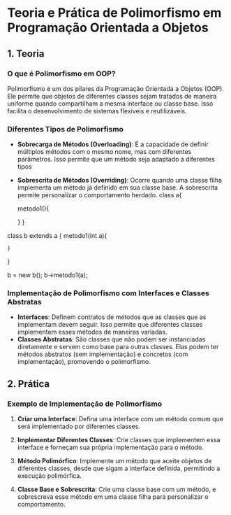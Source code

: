
# Teoria e Prática de Polimorfismo em Programação Orientada a Objetos

## 1. Teoria

### O que é Polimorfismo em OOP?
Polimorfismo é um dos pilares da Programação Orientada a Objetos (OOP). Ele permite que objetos de diferentes classes sejam tratados de maneira uniforme quando compartilham a mesma interface ou classe base. Isso facilita o desenvolvimento de sistemas flexíveis e reutilizáveis.



### Diferentes Tipos de Polimorfismo
- **Sobrecarga de Métodos (Overloading)**: É a capacidade de definir múltiplos métodos com o mesmo nome, mas com diferentes parâmetros. Isso permite que um método seja adaptado a diferentes tipos 


- **Sobrescrita de Métodos (Overriding)**: Ocorre quando uma classe filha implementa um método já definido em sua classe base. A sobrescrita permite personalizar o comportamento herdado.
class a{

    metodo1(){
        
    }
}

class b extends a {
    metodo1(int a){
        
    }

}

b = new b();
b->metodo1(a);


### Implementação de Polimorfismo com Interfaces e Classes Abstratas
- **Interfaces**: Definem contratos de métodos que as classes que as implementam devem seguir. Isso permite que diferentes classes implementem esses métodos de maneiras variadas.
- **Classes Abstratas**: São classes que não podem ser instanciadas diretamente e servem como base para outras classes. Elas podem ter métodos abstratos (sem implementação) e concretos (com implementação), promovendo o polimorfismo.

## 2. Prática

### Exemplo de Implementação de Polimorfismo

1. **Criar uma Interface**:
   Defina uma interface com um método comum que será implementado por diferentes classes.

2. **Implementar Diferentes Classes**:
   Crie classes que implementem essa interface e forneçam sua própria implementação para o método.

3. **Método Polimórfico**:
   Implemente um método que aceite objetos de diferentes classes, desde que sigam a interface definida, permitindo a execução polimórfica.

4. **Classe Base e Sobrescrita**:
   Crie uma classe base com um método, e sobrescreva esse método em uma classe filha para personalizar o comportamento.